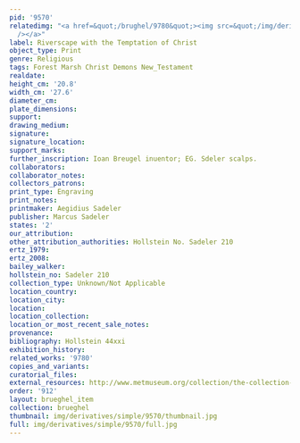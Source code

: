 ```yaml
---
pid: '9570'
relatedimg: "<a href=&quot;/brughel/9780&quot;><img src=&quot;/img/derivatives/simple/9780/thumbnail.jpg&quot;
  /></a>"
label: Riverscape with the Temptation of Christ
object_type: Print
genre: Religious
tags: Forest Marsh Christ Demons New_Testament
realdate: 
height_cm: '20.8'
width_cm: '27.6'
diameter_cm: 
plate_dimensions: 
support: 
drawing_medium: 
signature: 
signature_location: 
support_marks: 
further_inscription: Ioan Breugel inuentor; EG. Sdeler scalps.
collaborators: 
collaborator_notes: 
collectors_patrons: 
print_type: Engraving
print_notes: 
printmaker: Aegidius Sadeler
publisher: Marcus Sadeler
states: '2'
our_attribution: 
other_attribution_authorities: Hollstein No. Sadeler 210
ertz_1979: 
ertz_2008: 
bailey_walker: 
hollstein_no: Sadeler 210
collection_type: Unknown/Not Applicable
location_country: 
location_city: 
location: 
location_collection: 
location_or_most_recent_sale_notes: 
provenance: 
bibliography: Hollstein 44xxi
exhibition_history: 
related_works: '9780'
copies_and_variants: 
curatorial_files: 
external_resources: http://www.metmuseum.org/collection/the-collection-online/search/415720
order: '912'
layout: brueghel_item
collection: brueghel
thumbnail: img/derivatives/simple/9570/thumbnail.jpg
full: img/derivatives/simple/9570/full.jpg
---
```

